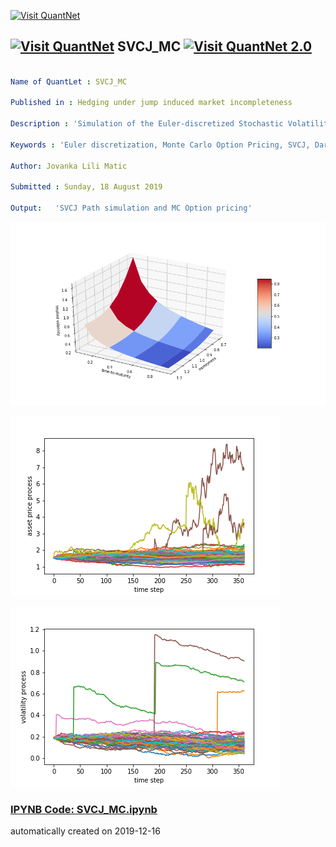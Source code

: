 [<img src="https://github.com/QuantLet/Styleguide-and-FAQ/blob/master/pictures/banner.png" width="888" alt="Visit QuantNet">](http://quantlet.de/)

## [<img src="https://github.com/QuantLet/Styleguide-and-FAQ/blob/master/pictures/qloqo.png" alt="Visit QuantNet">](http://quantlet.de/) **SVCJ_MC** [<img src="https://github.com/QuantLet/Styleguide-and-FAQ/blob/master/pictures/QN2.png" width="60" alt="Visit QuantNet 2.0">](http://quantlet.de/)

```yaml

Name of QuantLet : SVCJ_MC

Published in : Hedging under jump induced market incompleteness

Description : 'Simulation of the Euler-discretized Stochastic Volatility with Correlated Jumps model and Monte Carlo Option Pricing'

Keywords : 'Euler discretization, Monte Carlo Option Pricing, SVCJ, Darrel Duffie, Cryptocurrencies'

Author: Jovanka Lili Matic 

Submitted : Sunday, 18 August 2019

Output:   'SVCJ Path simulation and MC Option pricing'


```

![Picture1](SVCJ_volsurface.png)

![Picture2](assetpath.png)

![Picture3](volpath.png)

### [IPYNB Code: SVCJ_MC.ipynb](SVCJ_MC.ipynb)


automatically created on 2019-12-16